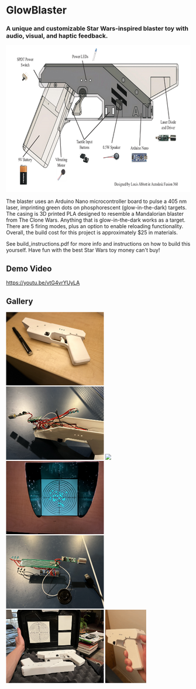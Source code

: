 # GlowBlaster
### A unique and customizable Star Wars-inspired blaster toy with audio, visual, and haptic feedback.

<p align="center">
  <img src="assets/lb_parts.jpg" height=400>
  <!-- <img src="assets/short-ezgif.com-optimize.gif" height=300> -->
</p>

The blaster uses an Arduino Nano microcontroller board to pulse a 405 nm laser, imprinting green dots on phosphorescent (glow-in-the-dark) targets. The casing is 3D printed PLA designed to resemble a Mandalorian blaster from The Clone Wars. Anything that is glow-in-the-dark works as a target. There are 5 firing modes, plus an option to enable reloading functionality. Overall, the build cost for this project is approximately $25 in materials.

See build_instructions.pdf for more info and instructions on how to build this yourself. Have fun with the best Star Wars toy money can't buy!

## Demo Video
https://youtu.be/vtG4vrYUyLA

## Gallery
<p>
  <img src="assets/IMG_7249.JPEG" height=200>
  <img src="assets/70797708495__2B8C7910-2858-41E5-AC9A-E88DD9CD2ABC.JPEG" height=200>
  <img src="assets/IMG_7176.JPEG.gif" height=200>
  <img src="assets/IMG_7277.JPEG" height=200>
  <img src="assets/IMG_7522.JPEG" height=200>
  <img src="assets/IMG_7562.JPEG" height=200>
  <img src="assets/short-ezgif.com-optimize.gif" height=200>
</p>
